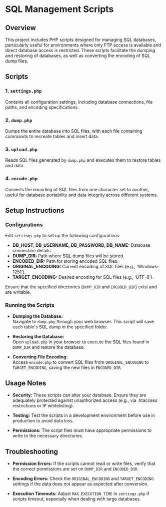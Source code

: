 # SQL Management Scripts

## Overview

This project includes PHP scripts designed for managing SQL databases, particularly useful for environments where only FTP access is available and direct database access is restricted. These scripts facilitate the dumping and restoring of databases, as well as converting the encoding of SQL dump files.

## Scripts

### 1. `settings.php`
Contains all configuration settings, including database connections, file paths, and encoding specifications.

### 2. `dump.php`
Dumps the entire database into SQL files, with each file containing commands to recreate tables and insert data.

### 3. `upload.php`
Reads SQL files generated by `dump.php` and executes them to restore tables and data.

### 4. `encode.php`
Converts the encoding of SQL files from one character set to another, useful for database portability and data integrity across different systems.

## Setup Instructions

### Configurations

Edit `settings.php` to set up the following configurations:

- **DB_HOST, DB_USERNAME, DB_PASSWORD, DB_NAME:** Database connection details.
- **DUMP_DIR:** Path where SQL dump files will be stored.
- **ENCODED_DIR:** Path for storing encoded SQL files.
- **ORIGINAL_ENCODING:** Current encoding of SQL files (e.g., 'Windows-1251').
- **TARGET_ENCODING:** Desired encoding for SQL files (e.g., 'UTF-8').

Ensure that the specified directories (`DUMP_DIR` and `ENCODED_DIR`) exist and are writable.

### Running the Scripts

- **Dumping the Database:**  
  Navigate to `dump.php` through your web browser. This script will save each table's SQL dump in the specified folder.

- **Restoring the Database:**  
  Open `upload.php` in your browser to execute the SQL files found in `DUMP_DIR` and restore the database.

- **Converting File Encoding:**  
  Access `encode.php` to convert SQL files from `ORIGINAL_ENCODING` to `TARGET_ENCODING`, saving the new files in `ENCODED_DIR`.

## Usage Notes

- **Security:** These scripts can alter your database. Ensure they are adequately protected against unauthorized access (e.g., via .htaccess restrictions or IP whitelisting).

- **Testing:** Test the scripts in a development environment before use in production to avoid data loss.

- **Permissions:** The script files must have appropriate permissions to write to the necessary directories.

## Troubleshooting

- **Permission Errors:** If the scripts cannot read or write files, verify that the correct permissions are set on `DUMP_DIR` and `ENCODED_DIR`.

- **Encoding Errors:** Check the `ORIGINAL_ENCODING` and `TARGET_ENCODING` settings if the data does not appear as expected after conversion.

- **Execution Timeouts:** Adjust `MAX_EXECUTION_TIME` in `settings.php` if scripts timeout, especially when dealing with large databases.
